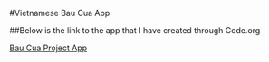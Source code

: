 #Vietnamese  Bau Cua App


##Below is the link to the app that I have created through Code.org


[Bau Cua Project App](https://studio.code.org/projects/applab/_neuBeMeGXrcxfobRC6lBshy5JEt4oTcbkf-iZxPJCg)
